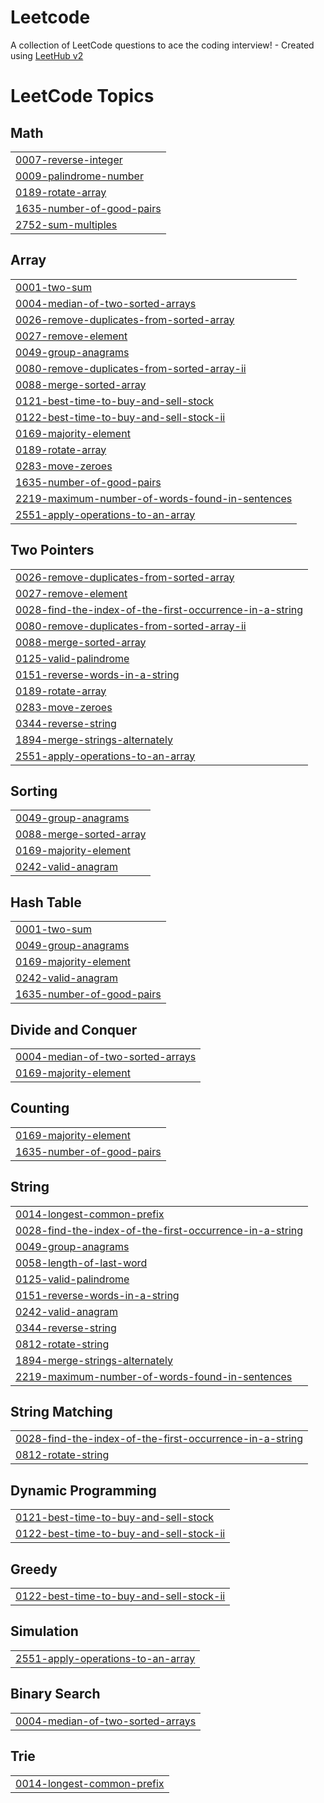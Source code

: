 # Leetcode
A collection of LeetCode questions to ace the coding interview! - Created using [LeetHub v2](https://github.com/arunbhardwaj/LeetHub-2.0)

<!---LeetCode Topics Start-->
# LeetCode Topics
## Math
|  |
| ------- |
| [0007-reverse-integer](https://github.com/Mounish-R/Leetcode/tree/master/0007-reverse-integer) |
| [0009-palindrome-number](https://github.com/Mounish-R/Leetcode/tree/master/0009-palindrome-number) |
| [0189-rotate-array](https://github.com/Mounish-R/Leetcode/tree/master/0189-rotate-array) |
| [1635-number-of-good-pairs](https://github.com/Mounish-R/Leetcode/tree/master/1635-number-of-good-pairs) |
| [2752-sum-multiples](https://github.com/Mounish-R/Leetcode/tree/master/2752-sum-multiples) |
## Array
|  |
| ------- |
| [0001-two-sum](https://github.com/Mounish-R/Leetcode/tree/master/0001-two-sum) |
| [0004-median-of-two-sorted-arrays](https://github.com/Mounish-R/Leetcode/tree/master/0004-median-of-two-sorted-arrays) |
| [0026-remove-duplicates-from-sorted-array](https://github.com/Mounish-R/Leetcode/tree/master/0026-remove-duplicates-from-sorted-array) |
| [0027-remove-element](https://github.com/Mounish-R/Leetcode/tree/master/0027-remove-element) |
| [0049-group-anagrams](https://github.com/Mounish-R/Leetcode/tree/master/0049-group-anagrams) |
| [0080-remove-duplicates-from-sorted-array-ii](https://github.com/Mounish-R/Leetcode/tree/master/0080-remove-duplicates-from-sorted-array-ii) |
| [0088-merge-sorted-array](https://github.com/Mounish-R/Leetcode/tree/master/0088-merge-sorted-array) |
| [0121-best-time-to-buy-and-sell-stock](https://github.com/Mounish-R/Leetcode/tree/master/0121-best-time-to-buy-and-sell-stock) |
| [0122-best-time-to-buy-and-sell-stock-ii](https://github.com/Mounish-R/Leetcode/tree/master/0122-best-time-to-buy-and-sell-stock-ii) |
| [0169-majority-element](https://github.com/Mounish-R/Leetcode/tree/master/0169-majority-element) |
| [0189-rotate-array](https://github.com/Mounish-R/Leetcode/tree/master/0189-rotate-array) |
| [0283-move-zeroes](https://github.com/Mounish-R/Leetcode/tree/master/0283-move-zeroes) |
| [1635-number-of-good-pairs](https://github.com/Mounish-R/Leetcode/tree/master/1635-number-of-good-pairs) |
| [2219-maximum-number-of-words-found-in-sentences](https://github.com/Mounish-R/Leetcode/tree/master/2219-maximum-number-of-words-found-in-sentences) |
| [2551-apply-operations-to-an-array](https://github.com/Mounish-R/Leetcode/tree/master/2551-apply-operations-to-an-array) |
## Two Pointers
|  |
| ------- |
| [0026-remove-duplicates-from-sorted-array](https://github.com/Mounish-R/Leetcode/tree/master/0026-remove-duplicates-from-sorted-array) |
| [0027-remove-element](https://github.com/Mounish-R/Leetcode/tree/master/0027-remove-element) |
| [0028-find-the-index-of-the-first-occurrence-in-a-string](https://github.com/Mounish-R/Leetcode/tree/master/0028-find-the-index-of-the-first-occurrence-in-a-string) |
| [0080-remove-duplicates-from-sorted-array-ii](https://github.com/Mounish-R/Leetcode/tree/master/0080-remove-duplicates-from-sorted-array-ii) |
| [0088-merge-sorted-array](https://github.com/Mounish-R/Leetcode/tree/master/0088-merge-sorted-array) |
| [0125-valid-palindrome](https://github.com/Mounish-R/Leetcode/tree/master/0125-valid-palindrome) |
| [0151-reverse-words-in-a-string](https://github.com/Mounish-R/Leetcode/tree/master/0151-reverse-words-in-a-string) |
| [0189-rotate-array](https://github.com/Mounish-R/Leetcode/tree/master/0189-rotate-array) |
| [0283-move-zeroes](https://github.com/Mounish-R/Leetcode/tree/master/0283-move-zeroes) |
| [0344-reverse-string](https://github.com/Mounish-R/Leetcode/tree/master/0344-reverse-string) |
| [1894-merge-strings-alternately](https://github.com/Mounish-R/Leetcode/tree/master/1894-merge-strings-alternately) |
| [2551-apply-operations-to-an-array](https://github.com/Mounish-R/Leetcode/tree/master/2551-apply-operations-to-an-array) |
## Sorting
|  |
| ------- |
| [0049-group-anagrams](https://github.com/Mounish-R/Leetcode/tree/master/0049-group-anagrams) |
| [0088-merge-sorted-array](https://github.com/Mounish-R/Leetcode/tree/master/0088-merge-sorted-array) |
| [0169-majority-element](https://github.com/Mounish-R/Leetcode/tree/master/0169-majority-element) |
| [0242-valid-anagram](https://github.com/Mounish-R/Leetcode/tree/master/0242-valid-anagram) |
## Hash Table
|  |
| ------- |
| [0001-two-sum](https://github.com/Mounish-R/Leetcode/tree/master/0001-two-sum) |
| [0049-group-anagrams](https://github.com/Mounish-R/Leetcode/tree/master/0049-group-anagrams) |
| [0169-majority-element](https://github.com/Mounish-R/Leetcode/tree/master/0169-majority-element) |
| [0242-valid-anagram](https://github.com/Mounish-R/Leetcode/tree/master/0242-valid-anagram) |
| [1635-number-of-good-pairs](https://github.com/Mounish-R/Leetcode/tree/master/1635-number-of-good-pairs) |
## Divide and Conquer
|  |
| ------- |
| [0004-median-of-two-sorted-arrays](https://github.com/Mounish-R/Leetcode/tree/master/0004-median-of-two-sorted-arrays) |
| [0169-majority-element](https://github.com/Mounish-R/Leetcode/tree/master/0169-majority-element) |
## Counting
|  |
| ------- |
| [0169-majority-element](https://github.com/Mounish-R/Leetcode/tree/master/0169-majority-element) |
| [1635-number-of-good-pairs](https://github.com/Mounish-R/Leetcode/tree/master/1635-number-of-good-pairs) |
## String
|  |
| ------- |
| [0014-longest-common-prefix](https://github.com/Mounish-R/Leetcode/tree/master/0014-longest-common-prefix) |
| [0028-find-the-index-of-the-first-occurrence-in-a-string](https://github.com/Mounish-R/Leetcode/tree/master/0028-find-the-index-of-the-first-occurrence-in-a-string) |
| [0049-group-anagrams](https://github.com/Mounish-R/Leetcode/tree/master/0049-group-anagrams) |
| [0058-length-of-last-word](https://github.com/Mounish-R/Leetcode/tree/master/0058-length-of-last-word) |
| [0125-valid-palindrome](https://github.com/Mounish-R/Leetcode/tree/master/0125-valid-palindrome) |
| [0151-reverse-words-in-a-string](https://github.com/Mounish-R/Leetcode/tree/master/0151-reverse-words-in-a-string) |
| [0242-valid-anagram](https://github.com/Mounish-R/Leetcode/tree/master/0242-valid-anagram) |
| [0344-reverse-string](https://github.com/Mounish-R/Leetcode/tree/master/0344-reverse-string) |
| [0812-rotate-string](https://github.com/Mounish-R/Leetcode/tree/master/0812-rotate-string) |
| [1894-merge-strings-alternately](https://github.com/Mounish-R/Leetcode/tree/master/1894-merge-strings-alternately) |
| [2219-maximum-number-of-words-found-in-sentences](https://github.com/Mounish-R/Leetcode/tree/master/2219-maximum-number-of-words-found-in-sentences) |
## String Matching
|  |
| ------- |
| [0028-find-the-index-of-the-first-occurrence-in-a-string](https://github.com/Mounish-R/Leetcode/tree/master/0028-find-the-index-of-the-first-occurrence-in-a-string) |
| [0812-rotate-string](https://github.com/Mounish-R/Leetcode/tree/master/0812-rotate-string) |
## Dynamic Programming
|  |
| ------- |
| [0121-best-time-to-buy-and-sell-stock](https://github.com/Mounish-R/Leetcode/tree/master/0121-best-time-to-buy-and-sell-stock) |
| [0122-best-time-to-buy-and-sell-stock-ii](https://github.com/Mounish-R/Leetcode/tree/master/0122-best-time-to-buy-and-sell-stock-ii) |
## Greedy
|  |
| ------- |
| [0122-best-time-to-buy-and-sell-stock-ii](https://github.com/Mounish-R/Leetcode/tree/master/0122-best-time-to-buy-and-sell-stock-ii) |
## Simulation
|  |
| ------- |
| [2551-apply-operations-to-an-array](https://github.com/Mounish-R/Leetcode/tree/master/2551-apply-operations-to-an-array) |
## Binary Search
|  |
| ------- |
| [0004-median-of-two-sorted-arrays](https://github.com/Mounish-R/Leetcode/tree/master/0004-median-of-two-sorted-arrays) |
## Trie
|  |
| ------- |
| [0014-longest-common-prefix](https://github.com/Mounish-R/Leetcode/tree/master/0014-longest-common-prefix) |
<!---LeetCode Topics End-->